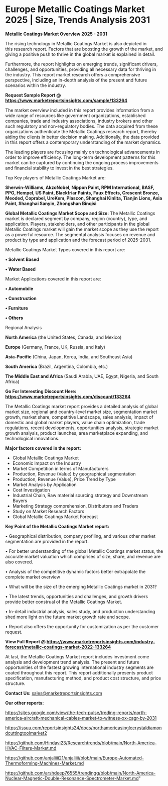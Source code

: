  # Europe Metallic Coatings Market 2025 | Size, Trends Analysis 2031

<Strong> Metallic Coatings Market Overview 2025 - 2031</strong>

The rising technology in Metallic Coatings Market is also depicted in this research report. Factors that are boosting the growth of the market, and giving a positive push to thrive in the global market is explained in detail.

Furthermore, the report highlights on emerging trends, significant drivers, challenges, and opportunities, providing all necessary data for thriving in the industry. This report market research offers a comprehensive perspective, including an in-depth analysis of the present and future scenarios within the industry.

<strong>Request Sample Report @ <a href=https://www.marketreportsinsights.com/sample/133264>https://www.marketreportsinsights.com/sample/133264</a></strong>

The market overview included in this report provides information from a wide range of resources like government organizations, established companies, trade and industry associations, industry brokers and other such regulatory and non-regulatory bodies. The data acquired from these organizations authenticate the Metallic Coatings research report, thereby aiding the clients in better decision making. Additionally, the data provided in this report offers a contemporary understanding of the market dynamics.

The leading players are focusing mainly on technological advancements in order to improve efficiency. The long-term development patterns for this market can be captured by continuing the ongoing process improvements and financial stability to invest in the best strategies.

Top Key players of Metallic Coatings Market are:

<strong>Sherwin-Williams, AkzoNobel, Nippon Paint, RPM International, BASF, PPG, Hempel, US Paint, Blackfriar Paints, Faux Effects, Crescent Bronze, Meoded, Coprabel, UreKem, Plascon, Shanghai Kinlita, Tianjin Lions, Asia Paint, Shanghai Sanyin, Zhongshan Binqisi</strong>

<strong><b>Global Metallic Coatings Market Scope and Size:</b></strong>
The Metallic Coatings market is declared segment by company, region (country), type, and application. Players, stakeholders, and other participants in the global Metallic Coatings market will gain the market scope as they use the report as a powerful resource. The segmental analysis focuses on revenue and product by type and application and the forecast period of 2025-2031.

Metallic Coatings Market Types covered in this report are:

<strong>• Solvent Based

• Water Based</strong>

Market Applications covered in this report are:

<strong>• Automobile

• Construction

• Furniture

• Others</strong> 

Regional Analysis

<strong>North America</strong> (the United States, Canada, and Mexico)

<strong>Europe</strong> (Germany, France, UK, Russia, and Italy)

<strong>Asia-Pacific</strong> (China, Japan, Korea, India, and Southeast Asia)

<strong>South America</strong> (Brazil, Argentina, Colombia, etc.)

<strong>The Middle East and Africa</strong> (Saudi Arabia, UAE, Egypt, Nigeria, and South Africa)

<strong>Go For Interesting Discount Here: <a href=https://www.marketreportsinsights.com/discount/133264>https://www.marketreportsinsights.com/discount/133264</a></strong>

The Metallic Coatings market report provides a detailed analysis of global market size, regional and country-level market size, segmentation market growth, market share, competitive Landscape, sales analysis, impact of domestic and global market players, value chain optimization, trade regulations, recent developments, opportunities analysis, strategic market growth analysis, product launches, area marketplace expanding, and technological innovations.

<strong><b>Major factors covered in the report:</b></strong>
<ul>
  <li>Global Metallic Coatings Market </li>
  <li>Economic Impact on the Industry</li>
  <li>Market Competition in terms of Manufacturers</li>
  <li>Production, Revenue (Value) by geographical segmentation</li>
  <li>Production, Revenue (Value), Price Trend by Type</li>
  <li>Market Analysis by Application</li>
  <li>Cost Investigation</li>
  <li>Industrial Chain, Raw material sourcing strategy and Downstream Buyers</li>
  <li>Marketing Strategy comprehension, Distributors and Traders</li>
  <li>Study on Market Research Factors</li>
  <li>Global Metallic Coatings Market Forecast</li>
</ul>

<strong><b>Key Point of the Metallic Coatings Market report:</b></strong>

• Geographical distribution, company profiling, and various other market segmentation are provided in the report.

• For better understanding of the global Metallic Coatings market status, the accurate market valuation which comprises of size, share, and revenue are also covered.

• Analysis of the competitive dynamic factors better extrapolate the complete market overview

• What will be the size of the emerging Metallic Coatings market in 2031?

• The latest trends, opportunities and challenges, and growth drivers provide better construal of the Metallic Coatings Market.

• In-detail industrial analysis, sales study, and production understanding shed more light on the future market growth rate and scope.

• Report also offers the opportunity for customization as per the customer request.

<strong><b>View Full Report @ <a href=https://www.marketreportsinsights.com/industry-forecast/metallic-coatings-market-2022-133264>https://www.marketreportsinsights.com/industry-forecast/metallic-coatings-market-2022-133264</a></b></strong>


At last, the Metallic Coatings Market report includes investment come analysis and development trend analysis. The present and future opportunities of the fastest growing international industry segments are coated throughout this report. This report additionally presents product specification, manufacturing method, and product cost structure, and price structure.

<strong>Contact Us:</strong>
sales@marketreportsinsights.com

<strong>Our other reports:</strong>

<a href=https://sites.google.com/view/the-tech-pulse/treding-reports/north-america-aircraft-mechanical-cables-market-to-witness-xx-cagr-by-2031>https://sites.google.com/view/the-tech-pulse/treding-reports/north-america-aircraft-mechanical-cables-market-to-witness-xx-cagr-by-2031</a>

<a href=https://issuu.com/reportsinsights24/docs/northamericasinglecrystaldiamondcuttingtoolmarket2>https://issuu.com/reportsinsights24/docs/northamericasinglecrystaldiamondcuttingtoolmarket2</a>

<a href=https://github.com/Hindavi23/Researchtrends/blob/main/North-America-HVAC-Filters-Market.md>https://github.com/Hindavi23/Researchtrends/blob/main/North-America-HVAC-Filters-Market.md</a>

<a href=https://github.com/anjaliiii21/anjaliiii/blob/main/Europe-Automated-Thermoforming-Machines-Market.md>https://github.com/anjaliiii21/anjaliiii/blob/main/Europe-Automated-Thermoforming-Machines-Market.md</a>

<a href=https://github.com/arshdeep76555/trendingg/blob/main/North-America-Nuclear-Magnetic-Double-Resonance-Spectrometer-Market.md>https://github.com/arshdeep76555/trendingg/blob/main/North-America-Nuclear-Magnetic-Double-Resonance-Spectrometer-Market.md</a>"
